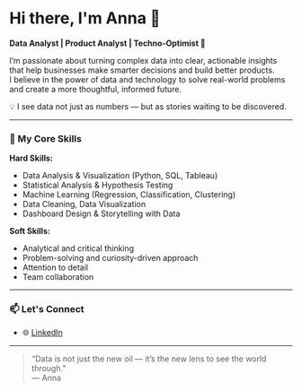 # Hi there, I'm Anna 👋

**Data Analyst | Product Analyst | Techno-Optimist 🚀**

I’m passionate about turning complex data into clear, actionable insights that help businesses make smarter decisions and build better products.  
I believe in the power of data and technology to solve real-world problems and create a more thoughtful, informed future.  

💡 I see data not just as numbers — but as stories waiting to be discovered.  

---

### 🧠 My Core Skills

**Hard Skills:**
- Data Analysis & Visualization (Python, SQL, Tableau)
- Statistical Analysis & Hypothesis Testing
- Machine Learning (Regression, Classification, Clustering)
- Data Cleaning, Data Visualization
- Dashboard Design & Storytelling with Data

**Soft Skills:**
- Analytical and critical thinking  
- Problem-solving and curiosity-driven approach  
- Attention to detail  
- Team collaboration  

---

### 📫 Let's Connect
- 🌐 [LinkedIn](www.linkedin.com/in/anna-vorobeva-088203257)    

---

> “Data is not just the new oil — it’s the new lens to see the world through.”  
> — Anna

